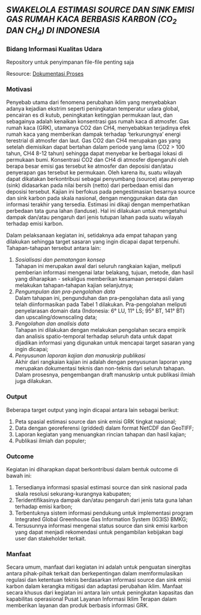 ## ***SWAKELOLA ESTIMASI SOURCE DAN SINK EMISI GAS RUMAH KACA BERBASIS KARBON (CO<SUB>2</SUB> DAN CH<SUB>4</SUB>) DI INDONESIA***
### Bidang Informasi Kualitas Udara

Repository untuk penyimpanan file-file penting saja

Resource:
[Dokumentasi Proses](https://docs.google.com/document/d/1sYNEl5y2HcXz9y4PkrofNy4i5WdlXuQxtKMS2QLUo90/edit?usp=sharing)


### Motivasi
Penyebab utama dari fenomena perubahan iklim yang menyebabkan adanya kejadian ekstrim seperti peningkatan temperatur udara global, pencairan es di kutub, peningkatan ketinggian permukaan laut, dan sebagainya adalah kenaikan konsentrasi gas rumah kaca di atmosfer. Gas rumah kaca (GRK), utamanya CO2 dan CH4, menyebabkan terjadinya efek rumah kaca yang memberikan dampak terhadap ‘terkurungnya’ energi terestrial di atmosfer dan laut. Gas CO2 dan CH4 merupakan gas yang setelah diemisikan dapat bertahan dalam periode yang lama (CO2 > 100 tahun, CH4 8-12 tahun) sehingga dapat menyebar ke berbagai lokasi di permukaan bumi.
Konsentrasi CO2 dan CH4 di atmosfer dipengaruhi oleh berapa besar emisi gas tersebut ke atmosfer dan deposisi dan/atau penyerapan gas tersebut ke permukaan. Oleh karena itu, suatu wilayah dapat dikatakan berkontribusi sebagai penyumbang (source) atau penyerap (sink) didasarkan pada nilai bersih (netto) dari perbedaan emisi dan deposisi tersebut.
Kajian ini berfokus pada pengestimasian besarnya source dan sink karbon pada skala nasional, dengan menggunakan data dan informasi terakhir yang tersedia. Estimasi ini dikaji dengan memperhatikan perbedaan tata guna lahan (landuse). Hal ini dilakukan untuk mengetahui dampak dan/atau pengaruh dari jenis tutupan lahan pada suatu wilayah terhadap emisi karbon.

Dalam pelaksanaan kegiatan ini, setidaknya ada empat tahapan yang dilakukan sehingga target sasaran yang ingin dicapai dapat terpenuhi. Tahapan-tahapan tersebut antara lain:
1. _Sosialisasi dan pematangan konsep_  
Tahapan ini merupakan awal dari seluruh rangkaian kajian, meliputi pemberian informasi mengenai latar belakang, tujuan, metode, dan hasil yang diharapkan - sekaligus memberikan kesamaan persepsi dalam melakukan tahapan-tahapan kajian selanjutnya;
2. _Pengumpulan dan pra-pengolahan data_  
Dalam tahapan ini, pengunduhan dan pra-pengolahan data asli yang telah diinformasikan pada Tabel 1 dilakukan. Pra-pengolahan meliputi penyelarasan domain data (Indonesia: 6° LU, 11° LS; 95° BT, 141° BT) dan upscaling/downscaling data;
3. _Pengolahan dan analisis data_  
Tahapan ini dilakukan dengan melakukan pengolahan secara empirik dan analisis spatio-temporal terhadap seluruh data untuk dapat dijadikan informasi yang digunakan untuk mencapai target sasaran yang ingin dicapai;
4. _Penyusunan laporan kajian dan manuskrip publikasi_  
Akhir dari rangkaian kajian ini adalah dengan penyusunan laporan yang merupakan dokumentasi teknis dan non-teknis dari seluruh tahapan. Dalam prosesnya, pengembangan draft manuskrip untuk publikasi ilmiah juga dilakukan.

### Output
Beberapa target output yang ingin dicapai antara lain sebagai berikut:
1. Peta spasial estimasi source dan sink emisi GRK tingkat nasional;
2. Data dengan georeferensi (gridded) dalam format NetCDF dan GeoTIFF;
3. Laporan kegiatan yang menuangkan rincian tahapan dan hasil kajian;
4. Publikasi ilmiah dan populer;

### Outcome
Kegiatan ini diharapkan dapat berkontribusi dalam bentuk outcome di bawah ini:
1. Tersedianya informasi spasial estimasi source dan sink nasional pada skala resolusi sekurang-kurangnya kabupaten;
2. Teridentifikasinya dampak dan/atau pengaruh dari jenis tata guna lahan terhadap emisi karbon;
3. Terbentuknya sistem informasi pendukung untuk implementasi program Integrated Global Greenhouse Gas Information System (IG3IS) BMKG; 
4. Tersusunnya informasi mengenai status source dan sink emisi karbon yang dapat menjadi rekomendasi untuk pengambilan kebijakan bagi user dan stakeholder terkait.

### Manfaat
Secara umum, manfaat dari kegiatan ini adalah untuk penguatan sinergitas antara pihak-pihak terkait dan berkepentingan dalam memformulasikan regulasi dan ketentuan teknis berdasarkan informasi source dan sink emisi karbon dalam kerangka mitigasi dan adaptasi perubahan iklim. Manfaat secara khusus dari kegiatan ini antara lain untuk peningkatan kapasitas dan kapabilitas operasional Pusat Layanan Informasi Iklim Terapan dalam memberikan layanan dan produk berbasis informasi GRK.
